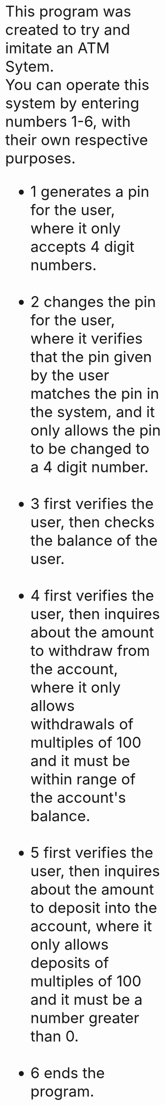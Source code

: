<font size = "18">This program was created to try and imitate an ATM Sytem.<br>
You can operate this system by entering numbers 1-6, with their own respective purposes.<br>
<ul>
<li>1 generates a pin for the user, where it only accepts 4 digit numbers.</li><br>
<li>2 changes the pin for the user, where it verifies that the pin given by the user matches the pin in the system, and it only allows the pin to be changed to a 4 digit number.</li><br>
<li>3 first verifies the user, then checks the balance of the user.</li><br>
<li>4 first verifies the user, then inquires about the amount to withdraw from the account, where it only allows withdrawals of multiples of 100 and it must be within range of the account's balance.</li><br>
<li>5 first verifies the user, then inquires about the amount to deposit into the account, where it only allows deposits of multiples of 100 and it must be a number greater than 0.</li><br>
<li>6 ends the program.</li>
</ul>
</font">
